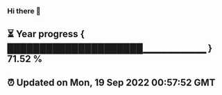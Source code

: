 ### Hi there 👋
⏳ Year progress { █████████████████████▁▁▁▁▁▁▁▁▁ } 71.52 %
---
⏰ Updated on Mon, 19 Sep 2022 00:57:52 GMT
---
